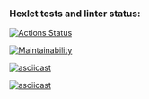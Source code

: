 ### Hexlet tests and linter status:

[![Actions Status](https://github.com/igor2333/frontend-project-lvl1/workflows/hexlet-check/badge.svg)](https://github.com/igor2333/frontend-project-lvl1/actions)

[![Maintainability](https://api.codeclimate.com/v1/badges/a99a88d28ad37a79dbf6/maintainability)](https://codeclimate.com/github/codeclimate/codeclimate/maintainability)

[![asciicast](https://asciinema.org/a/8385D7hp5Cm8ilWrQ2PJrb9WK.svg)](https://asciinema.org/a/8385D7hp5Cm8ilWrQ2PJrb9WK)

[![asciicast](https://asciinema.org/a/kRfODGg2ZLxckykRG9V27WZd0.svg)](https://asciinema.org/a/kRfODGg2ZLxckykRG9V27WZd0)